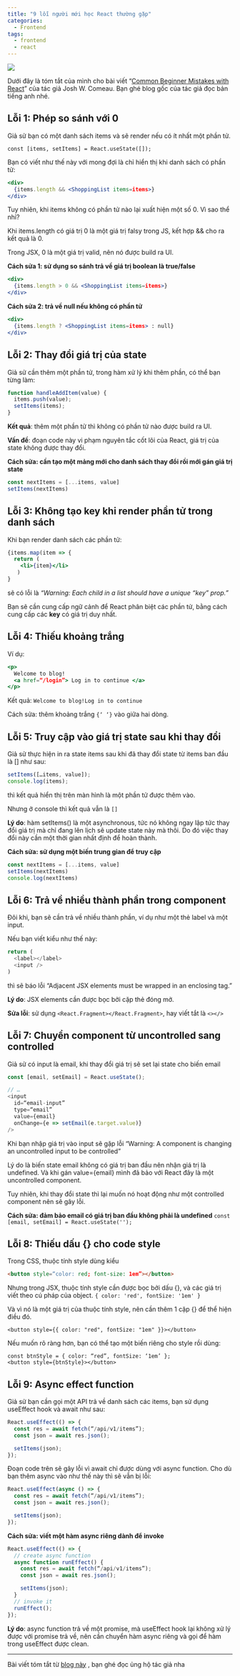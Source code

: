 ```yaml
---
title: "9 lỗi người mới học React thường gặp"
categories:
  - Frontend
tags:
  - frontend
  - react
---
```


![](/assets/images/2023/03/2023-03-9-loi-nguoi-moi-hoc-react-thuong-gap.webp)

Dưới đây là tóm tắt của mình cho bài viết “[Common Beginner Mistakes with React](https://www.joshwcomeau.com/react/common-beginner-mistakes/)” của tác giả Josh W. Comeau. Bạn ghé blog gốc của tác giả đọc bản tiếng anh nhé.

## Lỗi 1: Phép so sánh với 0
Giả sử bạn có một danh sách items và sẽ render nếu có ít nhất một phần tử.

`const [items, setItems] = React.useState([]);`

Bạn có viết như thế này với mong đợi là chỉ hiển thị khi danh sách có phần tử:

```jsx
<div>
  {items.length && <ShoppingList items=items>}
</div>
```

Tuy nhiên, khi items không có phần tử nào lại xuất hiện một số 0. Vì sao thể nhỉ?

Khi items.length có giá trị 0 là một giá trị falsy trong JS, kết hợp && cho ra kết quả là 0.

Trong JSX, 0 là một giá trị valid, nên nó được build ra UI.

**Cách sửa 1: sử dụng so sánh trả về giá trị boolean là true/false**

```jsx
<div>
  {items.length > 0 && <ShoppingList items=items>}
</div>
```

**Cách sửa 2: trả về null nếu không có phần tử**

```jsx
<div>
  {items.length ? <ShoppingList items=items> : null}
</div>
```

## Lỗi 2: Thay đổi giá trị của state

Giả sử cần thêm một phần tử, trong hàm xử lý khi thêm phần, có thể bạn từng làm:

```js
function handleAddItem(value) {
  items.push(value);
  setItems(items);
}
```

**Kết quả**: thêm một phần tử thì không có phần tử nào được build ra UI.

**Vấn đề**: đoạn code này vi phạm nguyên tắc cốt lõi của React, giá trị của state không được thay đổi.

**Cách sửa: cần tạo một mảng mới cho danh sách thay đổi rồi mới gán giá trị state**

```js
const nextItems = [...items, value]
setItems(nextItems)
```

## Lỗi 3: Không tạo key khi render phần tử trong danh sách
Khi bạn render danh sách các phần tử:

```jsx
{items.map(item => {
  return (
    <li>{item}</li>
   )
}
```
sẽ có lỗi là *“Warning: Each child in a list should have a unique “key” prop.”*

Bạn sẽ cần cung cấp ngữ cảnh để React phân biệt các phần tử, bằng cách cung cấp các **key** có giá trị duy nhất.

## Lỗi 4: Thiếu khoảng trắng

Ví dụ:

```jsx
<p>
  Welcome to blog!
  <a href=“/login”> Log in to continue </a>
</p>
```

Kết quả: `Welcome to blog!Log in to continue`

Cách sửa: thêm khoảng trắng `{‘ ‘}` vào giữa hai dòng.

## Lỗi 5: Truy cập vào giá trị state sau khi thay đổi

Giả sử thực hiện in ra state items sau khi đã thay đổi state từ items ban đầu là [] như sau:

```js
setItems([…items, value]);
console.log(items);
```

thì kết quả hiển thị trên màn hình là một phần tử được thêm vào.

Nhưng ở console thì kết quả vẫn là `[]`

**Lý do**: hàm setItems() là một asynchronous, tức nó không ngay lập tức thay đổi giá trị mà chỉ đang lên lịch sẽ update state này mà thôi. Do đó việc thay đổi này cần một thời gian nhất định để hoàn thành.

**Cách sửa: sử dụng một biến trung gian để truy cập**

```js
const nextItems = [...items, value]
setItems(nextItems)
console.log(nextItems)
```

## Lỗi 6: Trả về nhiều thành phần trong component
Đôi khi, bạn sẽ cần trả về nhiều thành phần, ví dụ như một thẻ label và một input. 

Nếu bạn viết kiểu như thế này:

```js
return (
  <label></label>
  <input />
)
```

thì sẽ báo lỗi “Adjacent JSX elements must be wrapped in an enclosing tag.” 

**Lý do**: JSX elements cần được bọc bởi cặp thẻ đóng mở.

**Sửa lỗi**: sử dụng `<React.Fragment></React.Fragment>`, hay viết tắt là `<></>`

## Lỗi 7: Chuyển component từ uncontrolled sang controlled
Giả sử có input là email, khi thay đổi giá trị sẽ set lại state cho biến email

```js
const [email, setEmail] = React.useState();

// …
<input
  id=“email-input”
  type=“email”
  value={email}
  onChange={e => setEmail(e.target.value)}
/>
```

Khi bạn nhập giá trị vào input sẽ gặp lỗi “Warning: A component is changing an uncontrolled input to be controlled”

Lý do là biến state email không có giá trị ban đầu nên nhận giá trị là undefined. Và khi gán value={email} mình đã bảo với React đây là một uncontrolled component.

Tuy nhiên, khi thay đổi state thì lại muốn nó hoạt động như một controlled component nên sẽ gây lỗi.

**Cách sửa: đảm bảo email có giá trị ban đầu không phải là undefined**
`const [email, setEmail] = React.useState('');`

## Lỗi 8: Thiếu dấu {} cho code style

Trong CSS, thuộc tính style dùng kiểu 
```html
<button style=“color: red; font-size: 1em”></button>
```
Nhưng trong JSX, thuộc tính style cần được bọc bởi dấu {}, và các giá trị viết theo cú pháp của object.
```{ color: 'red', fontSize: '1em' }```

Và vì nó là một giá trị của thuộc tính style, nên cần thêm 1 cặp {} để thể hiện điều đó.

```
<button style={{ color: "red", fontSize: "1em" }}></button>
```

Nếu muốn rõ ràng hơn, bạn có thể tạo một biến riêng cho style rồi dùng:

```
const btnStyle = { color: “red”, fontSize: ‘1em’ };
<button style={btnStyle}></button>
```

## Lỗi 9: Async effect function

Giả sử bạn cần gọi một API trả về danh sách các items, bạn sử dụng useEffect hook và await như sau:

```js
React.useEffect(() => {
  const res = await fetch(“/api/v1/items”);
  const json = await res.json();

  setItems(json);
});
```

Đoạn code trên sẽ gây lỗi vì await chỉ được dùng với async function. Cho dù bạn thêm async vào như thế này thì sẽ vẫn bị lỗi:

```js
React.useEffect(async () => {
  const res = await fetch(“/api/v1/items”);
  const json = await res.json();

  setItems(json);
});
```

**Cách sửa: viết một hàm async riêng dành để invoke**
```js
React.useEffect(() => {
  // create async function
  async function runEffect() {
    const res = await fetch(“/api/v1/items”);
    const json = await res.json();

    setItems(json);
  }
  // invoke it
  runEffect();
});
```
**Lý do**: async function trả về một promise, mà useEffect hook lại không xử lý được với promise trả về, nên cần chuyển hàm async riêng và gọi để hàm trong useEffect được clean.

---

Bài viết tóm tắt từ [blog này](https://www.joshwcomeau.com/react/common-beginner-mistakes/) , bạn ghé đọc ủng hộ tác giả nha